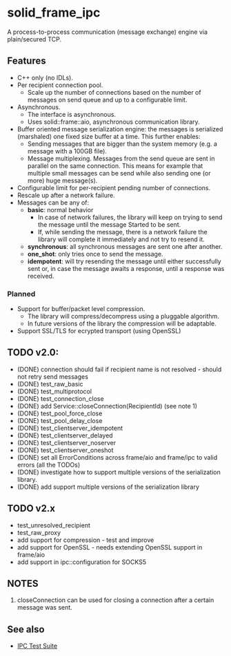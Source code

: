 # solid_frame_ipc

A process-to-process communication (message exchange) engine via plain/secured TCP.

## Features

* C++ only (no IDLs).
* Per recipient connection pool.
	* Scale up the number of connections based on the number of messages on send queue and up to a configurable limit.
* Asynchronous.
	* The interface is asynchronous.
	* Uses solid::frame::aio, asynchronous communication library.
* Buffer oriented message serialization engine: the messages is serialized (marshaled) one fixed size buffer at a time. This further enables:
	* Sending messages that are bigger than the system memory (e.g. a message with a 100GB file).
	* Message multiplexing. Messages from the send queue are sent in parallel on the same connection. This means for example that multiple small messages can be send while also sending one (or more) huge message(s).
* Configurable limit for per-recipient pending number of connections.
* Rescale up after a network failure.
* Messages can be any of:
	* __basic__: normal behavior
		* In case of network failures, the library will keep on trying to send the message until the message Started to be sent.
		* If, while sending the message, there is a network failure the library will complete it immediately and not try to resend it.
	* __synchronous__: all synchronous messages are sent one after another.
	* __one_shot__: only tries once to send the message.
	* __idempotent__: will try resending the message until either successfully sent or, in case the message awaits a response, until a response was received. 


### Planned
* Support for buffer/packet level compression.
	* The library will compress/decompress using a pluggable algorithm.
	* In future versions of the library the compression will be adaptable.
* Support SSL/TLS for ecrypted transport (using OpenSSL)

## TODO v2.0:

* (DONE) connection should fail if recipient name is not resolved - should not retry send messages
* (DONE) test_raw_basic
* (DONE) test_multiprotocol
* (DONE) test_connection_close
* (DONE) add Service::closeConnection(RecipientId) (see note 1)
* (DONE) test_pool_force_close
* (DONE) test_pool_delay_close
* (DONE) test_clientserver_idempotent
* (DONE) test_clientserver_delayed
* (DONE) test_clientserver_noserver
* (DONE) test_clientserver_oneshot
* (DONE) set all ErrorConditions across frame/aio and frame/ipc to valid errors (all the TODOs)
* (DONE) investigate how to support multiple versions of the serialization library.
* (DONE) add support multiple versions of the serialization library

## TODO v2.x

* test_unresolved_recipient
* test_raw_proxy
* add support for compression - test and improve
* add support for OpenSSL - needs extending OpenSSL support in frame/aio
* add support in ipc::configuration for SOCKS5

## NOTES
1. closeConnection can be used for closing a connection after a certain message was sent.

## See also
* [IPC Test Suite](test/README.md)
